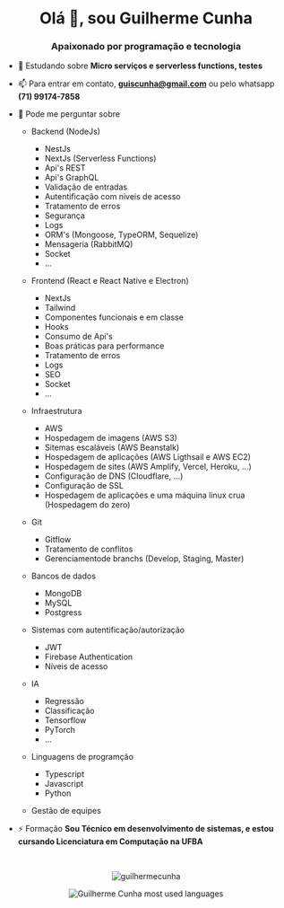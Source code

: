 <h1 align="center">Olá 👋, sou Guilherme Cunha</h1>
<h3 align="center">Apaixonado por programação e tecnologia</h3>

- 🌱 Estudando sobre **Micro serviços e serverless functions, testes**
<!-- 
- 👯 Desenvolvendo o projeto [Emails Temporários](https://emailstemporarios.com.br/)
- 👨‍💻 Veja alguns dos meus projetos em [https://github.com/GuilhermeCunha?tab=repositories](https://github.com/GuilhermeCunha?tab=repositories)
-->
- 📫 Para entrar em contato, **guiscunha@gmail.com** ou pelo whatsapp **(71) 99174-7858**
- 💬 Pode me perguntar sobre
    
    - Backend (NodeJs)
        - NestJs
        - NextJs (Serverless Functions)
        - Api's REST
        - Api's GraphQL
        - Validação de entradas
        - Autentificação com niveis de acesso
        - Tratamento de erros
        - Segurança
        - Logs
        - ORM's (Mongoose, TypeORM, Sequelize)
        - Mensageria (RabbitMQ)
        - Socket
        - ...
    
    - Frontend (React e React Native e Electron)
        - NextJs
        - Tailwind
        - Componentes funcionais e em classe
        - Hooks
        - Consumo de Api's
        - Boas práticas para performance
        - Tratamento de erros
        - Logs
        - SEO
        - Socket
        - ...
    
    - Infraestrutura
        - AWS
        - Hospedagem de imagens (AWS S3)
        - Sitemas escaláveis (AWS Beanstalk)
        - Hospedagem de aplicações (AWS Ligthsail e AWS EC2)
        - Hospedagem de sites (AWS Amplify, Vercel, Heroku, ...)
        - Configuração de DNS (Cloudflare, ...)
        - Configuração de SSL
        - Hospedagem de aplicações e uma máquina linux crua (Hospedagem do zero)
    
    - Git
        - Gitflow
        - Tratamento de conflitos
        - Gerenciamentode branchs (Develop, Staging, Master)
    
    - Bancos de dados
        - MongoDB
        - MySQL
        - Postgress
    
    - Sistemas com autentificação/autorização
        - JWT
        - Firebase Authentication
        - Níveis de acesso
    
    - IA
        - Regressão
        - Classificação
        - Tensorflow
        - PyTorch
        - ...
    
    - Linguagens de programção
        - Typescript
        - Javascript
        - Python
    
    - Gestão de equipes
        
- ⚡ Formação **Sou Técnico em desenvolvimento de sistemas, e estou cursando Licenciatura em Computação na UFBA**

<p>&nbsp;</p>
<p align="center">
    <img align="center" src="https://github-readme-stats.vercel.app/api?username=guilhermecunha&show_icons=true" alt="guilhermecunha"/>
</p>
<p align="center"> <img src="https://github-readme-stats.vercel.app/api/top-langs/?username=GuilhermeCunha&layout=compact&theme=midnight-purple" alt="Guilherme Cunha most used languages" />
